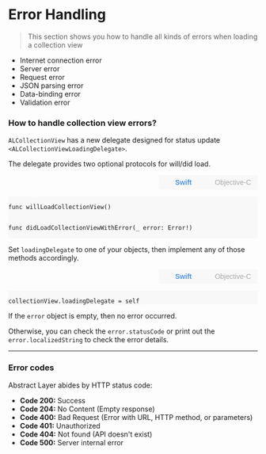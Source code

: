 # Error Handling

> This section shows you how to handle all kinds of errors when loading a collection view

* Internet connection error
* Server error
* Request error
* JSON parsing error
* Data-binding error
* Validation error

### How to handle collection view errors?

`ALCollectionView` has a new delegate designed for status update `<ALCollectionViewLoadingDelegate>`.

The delegate provides two optional protocols for will/did load.

<div style="height:30px;">
<button class="objcButton" onclick="showObjc()" style="font-size: 14px; width: 100px; height: 30px; float: right; border: none; outline: none; background-color: rgb(248,248,248); color: darkGray;">Objective-C</button>
<button class="swiftButton" onclick="showSwift()" style="font-size: 14px; width: 100px; height: 30px; float: right; border: none; outline: none; background-color: rgb(248,248,248); color: rgb(81,148,220); font-weight:600;">Swift</button>
</div>

<div class="swiftDIV" style="background-color:rgb(248,248,248);">
<pre><code>
func willLoadCollectionView()

func didLoadCollectionViewWithError(_ error: Error!)
</code></pre>
</div>


<div style="display:none; background-color:rgb(248,248,248);" class="objcDIV">
<pre><code>
- (void)willLoadCollectionView;

- (void)didLoadCollectionViewWithError:(NSError *)error;
</code></pre>
</div>

Set `loadingDelegate` to one of your objects, then implement any of those methods accordingly.

<div style="height:30px;">
<button class="objcButton" onclick="showObjc()" style="font-size: 14px; width: 100px; height: 30px; float: right; border: none; outline: none; background-color: rgb(248,248,248); color: darkGray;">Objective-C</button>
<button class="swiftButton" onclick="showSwift()" style="font-size: 14px; width: 100px; height: 30px; float: right; border: none; outline: none; background-color: rgb(248,248,248); color: rgb(81,148,220); font-weight:600;">Swift</button>
</div>

<div class="swiftDIV" style="background-color:rgb(248,248,248);">
<pre><code>
collectionView.loadingDelegate = self
</code></pre>
</div>

<div style="display:none; background-color:rgb(248,248,248);" class="objcDIV">
<pre><code>
self.collectionView.loadingDelegate = self;
</code></pre>
</div>

If the `error` object is empty, then no error occurred.

Otherwise, you can check the `error.statusCode` or print out the `error.localizedString` to check the error details.

---

### Error codes

Abstract Layer abides by HTTP status code:

* **Code 200:** Success
* **Code 204:** No Content (Empty response)
* **Code 400:** Bad Request (Error with URL, HTTP method, or parameters)
* **Code 401:** Unauthorized
* **Code 404:** Not found (API doesn't exist)
* **Code 500:** Server internal error
